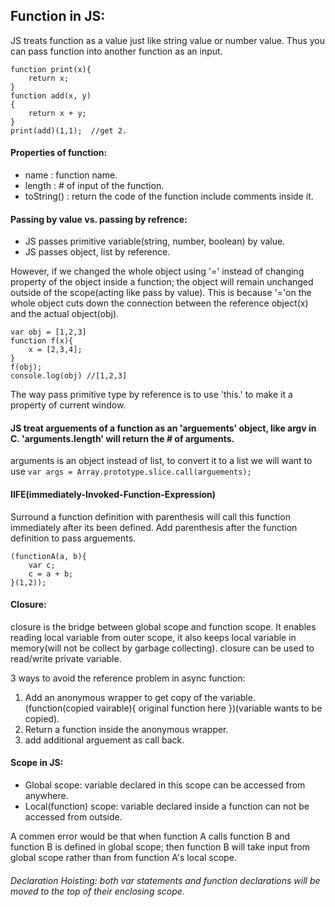 ## Function in JS:
JS treats function as a value just like string value or number value. Thus you can pass function into another function as an input.
```
function print(x){
	return x;
}
function add(x, y)
{
	return x + y;
}
print(add)(1,1);  //get 2.
```

#### Properties of function:
- name : function name.
- length : # of input of the function.
- toString() : return the code of the function include comments inside it.

#### Passing by value vs. passing by refrence:
- JS passes primitive variable(string, number, boolean) by value. 
- JS passes object, list by reference. 

However, if we changed the whole object using '=' instead of changing property of the object inside a function; the object will remain unchanged outside of the scope(acting like pass by value). This is because '='on the whole object cuts down the connection between the reference object(x) and the actual object(obj).
```
var obj = [1,2,3]
function f(x){
    x = [2,3,4];
}
f(obj); 
console.log(obj) //[1,2,3]
```
The way pass primitive type by reference is to use 'this.' to make it a property of current window.

#### JS treat arguements of a function as an 'arguements' object, like argv in C. 'arguments.length' will return the # of arguments.
arguments is an object instead of list, to convert it to a list we will want to use
				`var args = Array.prototype.slice.call(arguements);`


#### IIFE(immediately-Invoked-Function-Expression)
Surround a function definition with parenthesis will call this function immediately after its been defined.
Add parenthesis after the function definition to pass arguements.
```
(functionA(a, b){
	var c;
	c = a + b;
}(1,2));
```

#### Closure:
closure is the bridge between global scope and function scope. It enables reading local variable from outer scope, it also keeps local variable in memory(will not be collect by garbage collecting).
closure can be used to read/write private variable.

3 ways to avoid the reference problem in async function:
1. Add an anonymous wrapper to get copy of the variable. (function(copied vairable){ original function here })(variable wants to be copied).
2. Return a function inside the anonymous wrapper. 
3. add additional arguement as call back.


#### Scope in JS:
- Global scope: variable declared in this scope can be accessed from anywhere.
- Local(function) scope: variable declared inside a function can not be accessed from outside. 

A commen error would be that when function A calls function B and function B is defined in global scope; then function B will take input from global scope rather than from function A's local scope. 


###### Declaration Hoisting: both var statements and function declarations will be moved to the top of their enclosing scope.
